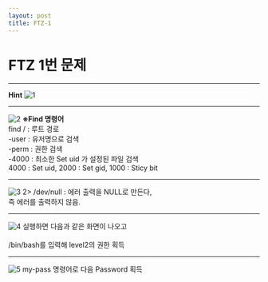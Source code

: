 ```yaml
---
layout: post
title: FTZ-1
---
```

<h1>FTZ 1번 문제</h1>

___

<strong>Hint</strong>
![1](https://user-images.githubusercontent.com/39820421/61165384-bd1dd780-a55a-11e9-8ab5-8495e3527913.png)

___

![2](https://user-images.githubusercontent.com/39820421/61165385-bd1dd780-a55a-11e9-8733-e0f5144df350.png)
<strong>※Find 명령어</strong>
<br>find / : 루트 경로
<br>-user : 유저명으로 검색
<br>-perm : 권한 검색
<br>-4000 : 최소한 Set uid 가 설정된 파일 검색
<br>4000 : Set uid, 2000 : Set gid, 1000 : Sticy bit

___

![3](https://user-images.githubusercontent.com/39820421/61165386-bd1dd780-a55a-11e9-8734-2efe04ea93e0.png)
2> /dev/null : 에러 출력을 NULL로 만든다, <br>즉 에러를
출력하지 않음.
___

![4](https://user-images.githubusercontent.com/39820421/61165387-bdb66e00-a55a-11e9-9691-6aadd4381394.png)
실행하면 다음과 같은 화면이 나오고<br><br>
/bin/bash를 입력해 level2의 권한 획득
___
![5](https://user-images.githubusercontent.com/39820421/61165388-bdb66e00-a55a-11e9-8e2d-6dfe6f9c5d5b.png)
my-pass 명령어로 다음 Password 획득
